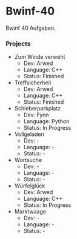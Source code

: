 # Bwinf-40
Bwinf 40 Aufgaben.

### Projects

- Zum Winde verweht
  + Dev: Arwed
  + Language: C++
  * Status: Finished
- Treffsicherheit
  + Dev: Arwed
  + Language: C++
  + Status: Finished
- Schieberparkplatz
  + Dev: Fynn
  + Language: Python
  + Status: In Progress
- Vollgeladen
  + Dev: -
  + Language: -
  + Status: -
- Wortsuche
  + Dev: -
  + Language: -
  + Status: -
- Würfelglück
  + Dev: Arwed
  + Language: C++
  + Status: In Progress
- Marktwaage
  + Dev: -
  + Language: -
  + Status: -
